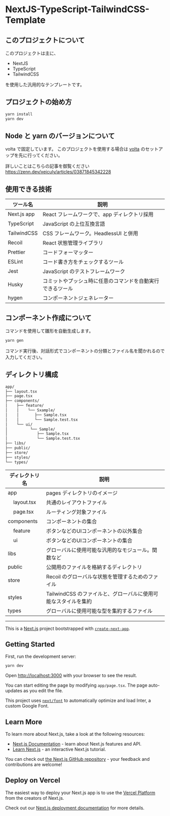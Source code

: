 # NextJS-TypeScript-TailwindCSS-Template

## このプロジェクトについて

このプロジェクトは主に、

- NextJS
- TypeScript
- TailwindCSS

を使用した汎用的なテンプレートです。

## プロジェクトの始め方

```bash
yarn install
yarn dev
```

## Node と yarn のバージョンについて

volta で固定しています。
このプロジェクトを使用する場合は [volta](https://volta.sh/) のセットアップを先に行ってください。

詳しいことはこちらの記事を御覧ください
https://zenn.dev/xeiculy/articles/03871845342228

## 使用できる技術

| ツール名    | 説明                                                       |
| ----------- | ---------------------------------------------------------- |
| Next.js app | React フレームワークで、app ディレクトリ採用               |
| TypeScript  | JavaScript の上位互換言語                                  |
| TailwindCSS | CSS フレームワーク。HeadlessUI と併用                      |
| Recoil      | React 状態管理ライブラリ                                   |
| Prettier    | コードフォーマッター                                       |
| ESLint      | コード書き方をチェックするツール                           |
| Jest        | JavaScript のテストフレームワーク                          |
| Husky       | コミットやプッシュ時に任意のコマンドを自動実行できるツール |
| hygen       | コンポーネントジェネレーター                               |

## コンポーネント作成について

コマンドを使用して雛形を自動生成します。

```sh
yarn gen
```

コマンド実行後、対話形式でコンポーネントの分類とファイル名を聞かれるので入力してください。

## ディレクトリ構成

```sh
app/
├── layout.tsx
├── page.tsx
├── components/
│    ├── feature/
│    │    └── Sxample/
│    │       ├── Sample.tsx
│    │       └── Sample.test.tsx
│    └── ui/
│          └── Sample/
│             ├── Sample.tsx
│             └── Sample.test.tsx
├── libs/
├── public/
├── store/
├── styles/
└── types/
```

| ディレクトリ名                     | 説明                                                           |
| ---------------------------------- | -------------------------------------------------------------- |
| app                                | pages ディレクトリのイメージ                                   |
| &nbsp;&nbsp;&nbsp;&nbsp;layout.tsx | 共通のレイアウトファイル                                       |
| &nbsp;&nbsp;&nbsp;&nbsp;page.tsx   | ルーティング対象ファイル                                       |
| components                         | コンポーネントの集合                                           |
| &nbsp;&nbsp;&nbsp;&nbsp;feature    | ボタンなどのUIコンポーネントの以外集合                         |
| &nbsp;&nbsp;&nbsp;&nbsp;ui         | ボタンなどのUIコンポーネントの集合                             |
| libs                               | グローバルに使用可能な汎用的なモジュール。関数など             |
| public                             | 公開用のファイルを格納するディレクトリ                         |
| store                              | Recoil のグローバルな状態を管理するためのファイル              |
| styles                             | TailwindCSS のファイルと、グローバルに使用可能なスタイルを集約 |
| types                              | グローバルに使用可能な型を集約するファイル                     |

<hr>

This is a [Next.js](https://nextjs.org/) project bootstrapped with [`create-next-app`](https://github.com/vercel/next.js/tree/canary/packages/create-next-app).

## Getting Started

First, run the development server:

```bash
yarn dev
```

Open [http://localhost:3000](http://localhost:3000) with your browser to see the result.

You can start editing the page by modifying `app/page.tsx`. The page auto-updates as you edit the file.

This project uses [`next/font`](https://nextjs.org/docs/basic-features/font-optimization) to automatically optimize and load Inter, a custom Google Font.

## Learn More

To learn more about Next.js, take a look at the following resources:

- [Next.js Documentation](https://nextjs.org/docs) - learn about Next.js features and API.
- [Learn Next.js](https://nextjs.org/learn) - an interactive Next.js tutorial.

You can check out [the Next.js GitHub repository](https://github.com/vercel/next.js/) - your feedback and contributions are welcome!

## Deploy on Vercel

The easiest way to deploy your Next.js app is to use the [Vercel Platform](https://vercel.com/new?utm_medium=default-template&filter=next.js&utm_source=create-next-app&utm_campaign=create-next-app-readme) from the creators of Next.js.

Check out our [Next.js deployment documentation](https://nextjs.org/docs/deployment) for more details.
